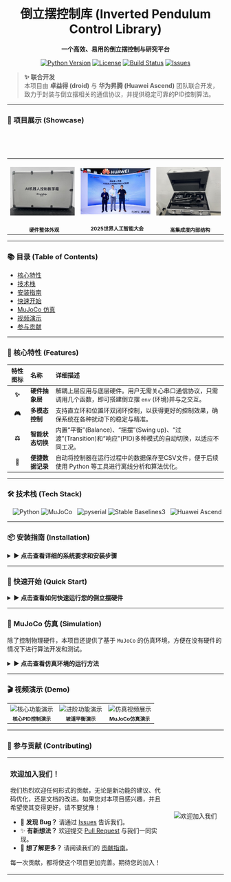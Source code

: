 <div align="center">

# 倒立摆控制库 (Inverted Pendulum Control Library)

**一个高效、易用的倒立摆控制与研究平台**

</div>

<div align="center">

[![Python Version](https://img.shields.io/badge/Python-3.7+-blue.svg?style=for-the-badge&logo=python)](https://www.python.org/downloads/)
[![License](https://img.shields.io/badge/License-MIT-green.svg?style=for-the-badge)](https://opensource.org/licenses/MIT)
[![Build Status](https://img.shields.io/badge/Build-Passing-brightgreen.svg?style=for-the-badge&logo=githubactions)](https://github.com/)
[![Issues](https://img.shields.io/github/issues/your-username/your-repo?style=for-the-badge&logo=github)](https://github.com/your-username/your-repo/issues)

</div>

> **✨ 联合开发** <br>
> 本项目由 **卓益得 (droid)** 与 **华为昇腾 (Huawei Ascend)** 团队联合开发，致力于封装与倒立摆相关的通信协议，并提供稳定可靠的PID控制算法。

---

### 🚀 项目展示 (Showcase)
<table>
  <tr>
    <td align="center">
      <img src="resources/outlook.jpg" alt="项目硬件外观" width="320">
      <br>
      <sub><b>硬件整体外观</b></sub>
    </td>
    <td align="center">
      <img src="resources/waic_1.jpg" alt="2025世界人工智能大会展示" width="320">
      <br>
      <sub><b>2025世界人工智能大会</b></sub>
    </td>
    <td align="center">
      <img src="resources/inner.jpg" alt="项目硬件内饰" width="320">
      <br>
      <sub><b>高集成度内部结构</b></sub>
    </td>

  </tr>
</table>

---

### 📚 **目录 (Table of Contents)**
* [核心特性](#-核心特性-features)
* [技术栈](#-技术栈-tech-stack)
* [安装指南](#-安装指南-installation)
* [快速开始](#-快速开始-quick-start)
* [MuJoCo 仿真](#-mujoco-仿真-simulation)
* [视频演示](#-视频演示-demo)
* [参与贡献](#-参与贡献-contributing)


---

### 🌟 核心特性 (Features)

| 特性图标 | 名称 | 详细描述 |
| :---: | :--- | :--- |
| **✨** | **硬件抽象层** | 解耦上层应用与底层硬件。用户无需关心串口通信协议，只需调用几个函数，即可搭建倒立摆 `env` (环境)并与之交互。 |
| **🎮** | **多模态控制** | 支持直立环和位置环双闭环控制，以获得更好的控制效果，确保系统在各种扰动下的稳定与精准。 |
| **⚖️** | **智能状态切换** | 内置“平衡”(Balance)、“摇摆”(Swing up)、“过渡”(Transition)和“响应”(PID)多种模式的自动切换，以适应不同工况。 |
| **📂** | **便捷数据记录** | 自动将控制器在运行过程中的数据保存至CSV文件，便于后续使用 Python 等工具进行离线分析和算法优化。 |

---

### 🛠️ 技术栈 (Tech Stack)

<div align="center">
  <img src="https://img.shields.io/badge/Python-3776AB?style=for-the-badge&logo=python&logoColor=white" alt="Python">
  <img src="https://img.shields.io/badge/MuJoCo-DE0027?style=for-the-badge&logo=googlecolab" alt="MuJoCo">
  <img src="https://img.shields.io/badge/PySerial-A4161A?style=for-the-badge" alt="pyserial">
  <img src="https://img.shields.io/badge/Stable%20Baselines3-4285F4?style=for-the-badge" alt="Stable Baselines3">
  <img src="https://img.shields.io/badge/Huawei%20Ascend-DE0027?style=for-the-badge&logo=huawei" alt="Huawei Ascend">
</div>

---

### 📦 安装指南 (Installation)

<details>
<summary><strong>► 点击查看详细的系统要求和安装步骤</strong></summary>

#### **系统要求**
* Python 3.7+
* `mujoco`
* `stable-baselines3[extra]`
* `pyserial`

<br>

#### **安装步骤**
1.  **克隆仓库** <br> 克隆或下载此项目到您的本地计算机。
    ```bash
    git clone [https://github.com/your-username/your-repo.git](https://github.com/your-username/your-repo.git)
    ```
2.  **进入目录** <br> 打开终端，导航到项目根目录。
    ```bash
    cd your-repo
    ```
3.  **安装依赖** <br> 运行以下命令进行安装。
    ```bash
    pip install -r requirements.txt
    ```

</details>

---

### 🚀 快速开始 (Quick Start)

<details>
<summary><strong>► 点击查看如何快速运行您的倒立摆硬件</strong></summary>

1.  **⚡️ 修改配置文件** <br> 打开 `examples/demo.py` 文件。

2.  **🔌 配置端口** <br> 根据您的操作系统和硬件连接，修改 `ENCODER_SERIAL_PORT` 和 `MOTOR_SERIAL_PORT` 的值。
    * **Windows:** `COMx` (例如: `COM3`)
    * **Linux:** `/dev/ttyUSBx` (例如: `/dev/ttyUSB0`)
    * **macOS:** `/dev/cu.usbserial-xxxx`

3.  **🔧 调整PID参数** <br> 您可以通过 `CONTROL_CONFIG` 字典来修改PID增益(`kp`, `ki`, `kd`)，以获得最佳性能。

4.  **▶️ 运行演示** <br> 在终端中，导航到 `examples/` 目录并运行：
    ```bash
    python demo.py
    ```
    系统将开始运行，您可在终端看到倒立摆的实时状态数据。按下 `Ctrl+C` 可以安全地终止程序并保存数据。

</details>

---

### 🤖 MuJoCo 仿真 (Simulation)

除了控制物理硬件，本项目还提供了基于 `MuJoCo` 的仿真环境，方便在没有硬件的情况下进行算法开发和测试。

<details>
<summary><strong>► 点击查看仿真环境的运行方法</strong></summary>

#### **1. 传统控制 (PID)**
我们实现了一个基于状态机的经典控制器，该控制器分为三个阶段，以实现从静止到平衡的全过程控制。可以直接运行 `pid_control.py` 来观察效果。
```bash
python pid_control.py
```
**控制策略详解:**
* **起摆阶段 (`SWINGUP`)**: 此阶段的目标是将摆杆从下方稳定位置摆动到顶部区域。我们采用**能量泵浦 (Energy Pumping)** 的方法：通过计算系统当前能量与目标能量（即摆杆直立时的势能）的差值，并结合摆杆的角速度和角度信息，施加一个合适的力来“注入”能量，直到摆杆到达预设的平衡角度阈值内。
* **过渡阶段 (`TRANSITION`)**: 当摆杆进入顶部平衡区域后，为了防止因速度过快而直接甩过平衡点，系统会进入一个短暂的过渡阶段。在此阶段，控制器会施加一个与角速度方向相反的阻尼力，对摆杆进行**“刹车”**，使其速度迅速降低。
* **稳定阶段 (`BALANCE`)**: 在过渡阶段结束后，系统切换到最终的平衡控制模式。此模式采用**级联PID (Cascaded PID)** 控制：
    * **角度环 (内环)**: 一个PID控制器负责根据当前摆杆角度与垂直目标点的误差，计算出维持平衡所需的基本力。
    * **位置环 (外环)**: 另一个PID控制器负责根据滑块当前位置与中心目标点的误差，计算出使滑块回归中心的修正力。
    * 最终施加到滑块上的力是这两个PID控制器输出的合力，从而同时实现摆杆的平衡和滑块的居中。

#### **2. 强化学习 (PPO)**
我们还提供了使用 `Stable Baselines3` 库训练的 PPO 智能体。

**训练模型:**
运行 `train.py` 脚本来开始训练。训练日志和模型文件将保存在项目目录下。
```bash
python train.py
```

**评估模型:**
训练完成后，运行 `evaluate.py` 来加载训练好的模型并在仿真环境中进行测试。
```bash
python evaluate.py
```
这将启动一个带渲染的评估过程，您可以直观地看到智能体的表现。

</details>

---

### 🎬 视频演示 (Demo)

<table>
  <tr>
    <td align="center">
      <img src="resources/pid.gif" alt="核心功能演示" width="320">
      <br><sub><b>核心PID控制演示</b></sub>
    </td>
    <td align="center">
      <img src="resources/slope.gif" alt="进阶功能演示" width="320">
      <br><sub><b>坡道平衡演示</b></sub>
    </td>
    <td align="center">
      <img src="resources/mujoco_inv.gif" alt="仿真视频展示" width="320">
      <br><sub><b>MuJoCo仿真演示</b></sub>
    </td>
  </tr>
</table>

---

### 🤝 参与贡献 (Contributing)

<table>
  <tr>
    <td width="70%" valign="top">
      <h3>欢迎加入我们！</h3>
      <p>我们热烈欢迎任何形式的贡献，无论是新功能的建议、代码优化，还是文档的改进。如果您对本项目感兴趣，并且希望使其变得更好，请不要犹豫！</p>
      <ul>
        <li>🐛 <strong>发现 Bug？</strong> 请通过 <a href="https://github.com/your-username/your-repo/issues">Issues</a> 告诉我们。</li>
        <li>✨ <strong>有新想法？</strong> 欢迎提交 <a href="https://github.com/your-username/your-repo/pulls">Pull Request</a> 与我们一同实现。</li>
        <li>📖 <strong>想了解更多？</strong> 请阅读我们的 <a href="CONTRIBUTING.md">贡献指南</a>。</li>
      </ul>
      <p>每一次贡献，都将使这个项目更加完善。期待您的加入！</p>
    </td>
    <td width="25%" align="center" valign="middle">
      <img src="https://placehold.co/200x200/DE0027/FFFFFF?text=Let's%20Build%20Together!" alt="欢迎加入我们">
    </td>
  </tr>
</table>

